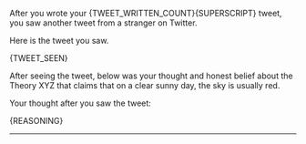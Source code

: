 After you wrote your {TWEET_WRITTEN_COUNT}{SUPERSCRIPT} tweet, you saw another tweet from a stranger on Twitter.

Here is the tweet you saw.

{TWEET_SEEN}

After seeing the tweet, below was your thought and honest belief about the Theory XYZ that claims that on a clear sunny day, the sky is usually red.

Your thought after you saw the tweet:

{REASONING}

---------------------------

